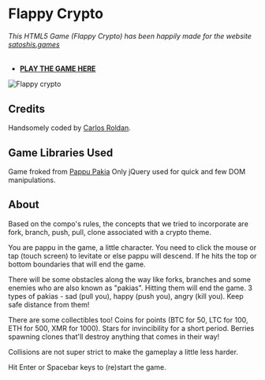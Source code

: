 # Flappy Crypto
###### This HTML5 Game (Flappy Crypto) has been happily made for the website [satoshis.games](https://satoshis.games)
* **[PLAY THE GAME HERE](https://flappy.satoshis.games)**

![Flappy crypto](https://i.gyazo.com/962b237d6f34d475d200fea82be1642a.png)


## Credits

Handsomely coded by [Carlos Roldan](http://twitter.com/doncarlosroldan).

## Game Libraries Used

Game froked from [Pappu Pakia](https://github.com/rishabhp/pappu-pakia)
Only jQuery used for quick and few DOM manipulations.

## About

Based on the compo's rules, the concepts
that we tried to incorporate are fork, branch, push, pull, clone associated with a crypto theme.

You are pappu in the game, a little character. You need to
click the mouse or tap (touch screen) to levitate or else
pappu will descend. If he hits the top or bottom boundaries
that will end the game.

There will be some obstacles along the way like forks, branches
and some enemies who are also known as "pakias". Hitting them
will end the game. 3 types of pakias - sad (pull you),
happy (push you), angry (kill you). Keep safe distance from
them!

There are some collectibles too! Coins for points (BTC for 50,
LTC for 100, ETH for 500, XMR for 1000). Stars for invincibility
for a short period. Berries spawning clones that'll destroy
anything that comes in their way!

Collisions are not super strict to make the gameplay a little less harder.

Hit Enter or Spacebar keys to (re)start the game.
